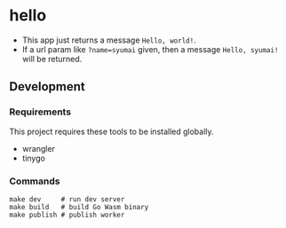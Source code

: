 # hello

* This app just returns a message `Hello, world!`.
* If a url param like `?name=syumai` given, then a message `Hello, syumai!` will be returned.

## Development

### Requirements

This project requires these tools to be installed globally.

* wrangler
* tinygo

### Commands

```
make dev     # run dev server
make build   # build Go Wasm binary
make publish # publish worker
```